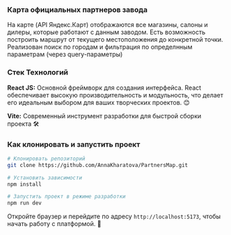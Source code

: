 ### Карта официальных партнеров завода

На карте (API Яндекс.Карт) отображаются все магазины, салоны и дилеры, которые работают с данным заводом. Есть возможность построить маршрут от текущего местоположения до конкретной точки. Реализован поиск по городам и фильтрация по определнным параметрам (через query-параметры)

### Стек Технологий

**React JS:** Основной фреймворк для создания интерфейса. React обеспечивает высокую производительность и модульность, что делает его идеальным выбором для ваших творческих проектов. 😊

**Vite:** Современный инструмент разработки для быстрой сборки проекта 🛠️

### Как клонировать и запустить проект

```bash
# Клонировать репозиторий
git clone https://github.com/AnnaKharatova/PartnersMap.git

# Установить зависимости
npm install

# Запустить проект в режиме разработки
npm run dev
```

Откройте браузер и перейдите по адресу `http://localhost:5173`, чтобы начать работу с платформой. 🚀
